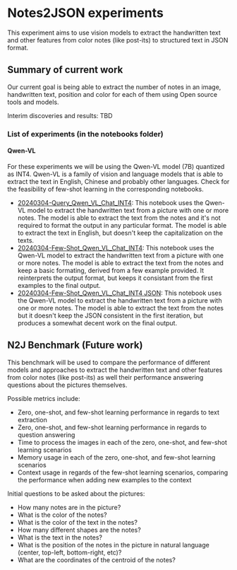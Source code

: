 # Notes2JSON experiments

This experiment aims to use vision models to extract the handwritten text and other features from color notes (like post-its) to structured text in JSON format.

## Summary of current work

Our current goal is being able to extract the number of notes in an image, handwritten text, position and color for each of them using Open source tools and models.

Interim discoveries and results: TBD

### List of experiments (in the notebooks folder)

#### Qwen-VL

For these experiments we will be using the Qwen-VL model (7B) quantized as INT4. Qwen-VL is a family of vision and language models that is able to extract the text in English, Chinese and probably other languages. Check for the feasibility of few-shot learning in the corresponding notebooks.

- [20240304-Query_Qwen_VL_Chat_INT4](./notebooks/20240304-Query_Qwen_VL_Chat_INT4.ipynb): This notebook uses the Qwen-VL model to extract the handwritten text from a picture with one or more notes. The model is able to extract the text from the notes and it's not required to format the output in any particular format. The model is able to extract the text in English, but doesn't keep the capitalization on the texts.
- [20240304-Few-Shot_Qwen_VL_Chat_INT4](./notebooks/20240304-Few-Shot_Qwen_VL_Chat_INT4.ipynb): This notebook uses the Qwen-VL model to extract the handwritten text from a picture with one or more notes. The model is able to extract the text from the notes and keep a basic formating, derived from a few example provided. It reinterprets the output format, but keeps it consistant from the first examples to the final output.
- [20240304-Few-Shot_Qwen_VL_Chat_INT4 JSON](./notebooks/20240304-Few-Shot_Qwen_VL_Chat_INT4%20JSON.ipynb): This notebook uses the Qwen-VL model to extract the handwritten text from a picture with one or more notes. The model is able to extract the text from the notes but it doesn't keep the JSON consistent in the first iteration, but produces a somewhat decent work on the final output.

## N2J Benchmark (Future work)

This benchmark will be used to compare the performance of different models and approaches to extract the handwritten text and other features from color notes (like post-its) as well their performance answering questions about the pictures themselves.

Possible metrics include:

- Zero, one-shot, and few-shot learning performance in regards to text extraction
- Zero, one-shot, and few-shot learning performance in regards to question answering
- Time to process the images in each of the zero, one-shot, and few-shot learning scenarios
- Memory usage in each of the zero, one-shot, and few-shot learning scenarios
- Context usage in regards of the few-shot learning scenarios, comparing the performance when adding new examples to the context

Initial questions to be asked about the pictures:

- How many notes are in the picture?
- What is the color of the notes?
- What is the color of the text in the notes?
- How many different shapes are the notes?
- What is the text in the notes?
- What is the position of the notes in the picture in natural language (center, top-left, bottom-right, etc)?
- What are the coordinates of the centroid of the notes?
